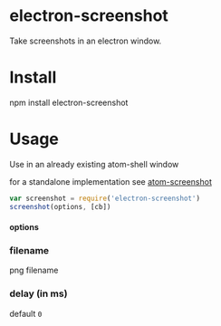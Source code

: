 # electron-screenshot

Take screenshots in an electron window.

# Install

npm install electron-screenshot

# Usage

Use in an already existing atom-shell window

for a standalone implementation see [atom-screenshot](https://github.com/FWeinb/node-atom-screenshot)

``` js
var screenshot = require('electron-screenshot')
screenshot(options, [cb])
```

#### options

### filename
png filename

### delay (in ms)
default `0`

